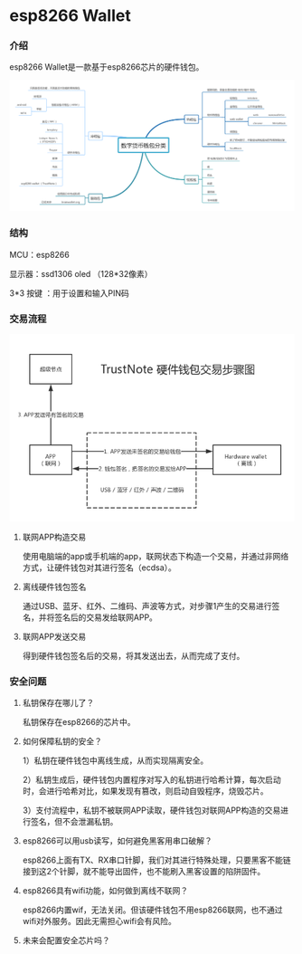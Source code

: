 # esp8266 Wallet

### 介绍

esp8266 Wallet是一款基于esp8266芯片的硬件钱包。

![](images/2.png)

### 结构

MCU：esp8266

显示器：ssd1306 oled （128*32像素）

3*3 按键 ：用于设置和输入PIN码

### 交易流程

![](images/1.png)

1. 联网APP构造交易

   使用电脑端的app或手机端的app，联网状态下构造一个交易，并通过非网络方式，让硬件钱包对其进行签名（ecdsa）。

2. 离线硬件钱包签名

   通过USB、蓝牙、红外、二维码、声波等方式，对步骤1产生的交易进行签名，并将签名后的交易发给联网APP。

3. 联网APP发送交易

   得到硬件钱包签名后的交易，将其发送出去，从而完成了支付。

### 安全问题

1. 私钥保存在哪儿了？

   私钥保存在esp8266的芯片中。

2. 如何保障私钥的安全？

   1）私钥在硬件钱包中离线生成，从而实现隔离安全。

   2）私钥生成后，硬件钱包内置程序对写入的私钥进行哈希计算，每次启动时，会进行哈希对比，如果发现有篡改，则启动自毁程序，烧毁芯片。

   3）支付流程中，私钥不被联网APP读取，硬件钱包对联网APP构造的交易进行签名，但不会泄漏私钥。

3. esp8266可以用usb读写，如何避免黑客用串口破解？

   esp8266上面有TX、RX串口针脚，我们对其进行特殊处理，只要黑客不能链接到这2个针脚，就不能导出固件，也不能刷入黑客设置的陷阱固件。

4. esp8266具有wifi功能，如何做到离线不联网？

   esp8266内置wif，无法关闭。但该硬件钱包不用esp8266联网，也不通过wifi对外服务。因此无需担心wifi会有风险。

5. 未来会配置安全芯片吗？
